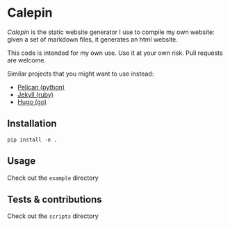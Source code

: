 # Calepin

*Calepin* is the static website generator I use to compile my own website:
given a set of markdown files, it generates an html website.

This code is intended for my own use. Use it at your own risk. Pull requests are welcome.

Similar projects that you might want to use instead:
- [Pelican (python)](https://github.com/getpelican/pelican)
- [Jekyll (ruby)](https://github.com/jekyll/jekyll)
- [Hugo (go)](https://gohugo.io/)

## Installation

```commandline
pip install -e .
```

## Usage

Check out the `example` directory

## Tests & contributions

Check out the `scripts` directory
